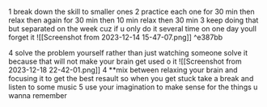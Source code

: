 1 break down the skill to smaller ones
2 practice each one for 30 min then relax then again for 30 min then 10 min relax then 30 min 
3 keep doing that but separated on the week  cuz if u only do it several time on one day youll forget it ![[Screenshot from 2023-12-14 15-47-07.png]] ^e387bb

4 solve the problem yourself rather than just watching someone solve it because that will not make your brain get used o it
![[Screenshot from 2023-12-18 22-42-01.png]]
4 **mix between relaxing your brain and focusing it to get the best resault 
so when you get stuck take a break and listen to some music
5 use your imagination to make sense for the things u wanna remember
